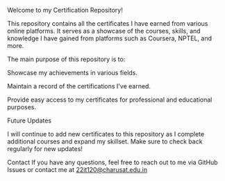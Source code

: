 Welcome to my Certification Repository!

This repository contains all the certificates I have earned from various online platforms. It serves as a showcase of the courses, skills, and knowledge I have gained from platforms such as Coursera, NPTEL, and more.





The main purpose of this repository is to:

Showcase my achievements in various fields.

Maintain a record of the certifications I've earned.

Provide easy access to my certificates for professional and educational purposes.



Future Updates

I will continue to add new certificates to this repository as I complete additional courses and expand my skillset. Make sure to check back regularly for new updates!



Contact
If you have any questions, feel free to reach out to me via GitHub Issues or contact me at 22it120@charusat.edu.in
